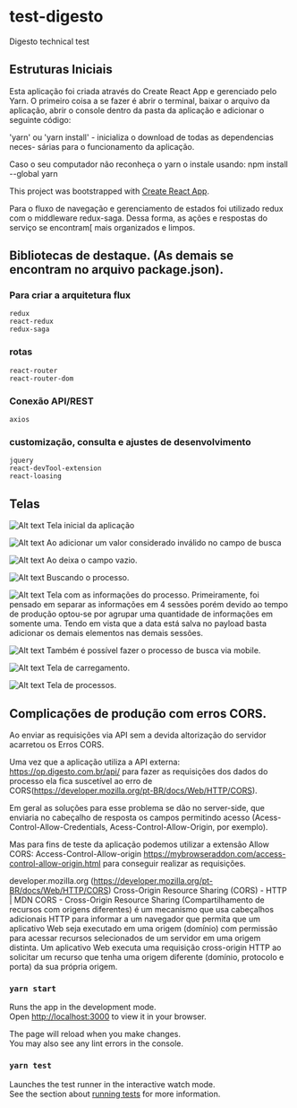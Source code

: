 # test-digesto
Digesto technical test
## Estruturas Iniciais
Esta aplicação foi criada através do Create React App e gerenciado pelo Yarn. 
O primeiro coisa a se fazer é abrir o terminal, baixar o arquivo da aplicação,
abrir o console dentro da pasta da aplicação e adicionar o seguinte código:

'yarn' ou 'yarn install' - inicializa o download de todas as dependencias neces-
sárias para o funcionamento da aplicação. 

Caso o seu computador não reconheça o yarn o instale usando: 
npm install --global yarn

This project was bootstrapped with [Create React App](https://github.com/facebook/create-react-app).

Para o fluxo de navegação e gerenciamento de estados foi utilizado redux com o 
middleware redux-saga. Dessa forma, as ações e respostas do serviço se encontram[
mais organizados e limpos.
## Bibliotecas de destaque. (As demais se encontram no arquivo package.json).
### Para criar a arquitetura flux
    redux
    react-redux
    redux-saga

### rotas
    react-router
    react-router-dom

### Conexão API/REST
    axios

### customização, consulta e ajustes de desenvolvimento
    jquery
    react-devTool-extension
    react-loasing

## Telas 

![Alt text](Tela_Inicial.png "Tela Inicial")
 Tela inicial da aplicação 

 ![Alt text](erro_numero_invalido.png "Número invalido")
Ao adicionar um valor considerado inválido no campo de busca

 ![Alt text](vazio.png "Campo vazio")
 Ao deixa o campo vazio.

 ![Alt text](loading.png "Loading")
 Buscando o processo.

 ![Alt text](tela_processos.png "Tela de Processos")
 Tela com as informações do processo. Primeiramente, foi pensado em separar 
 as informações em 4 sessões porém devido ao tempo de produção optou-se por 
 agrupar uma quantidade de informações em somente uma. Tendo em vista que a
 data está salva no payload basta adicionar os demais elementos nas demais 
 sessões. 

 ![Alt text](tela_inicial_mobile.png "Tela Mobile inicial")
 Também é possível fazer o processo de busca via mobile.

 ![Alt text](tela_loading_mobile.png "Tela Loading mobile")
 Tela de carregamento.

 ![Alt text](tela_processos_mobile.png "Tela Processo mobile")
 Tela de processos.

 ## Complicações de produção com erros CORS.

 Ao enviar as requisições via API sem a devida altorização do servidor acarretou os
 Erros CORS.

 Uma vez que a aplicação utiliza a API externa: https://op.digesto.com.br/api/ para 
 fazer as requisições dos dados do processo ela fica suscetível ao erro de
  CORS(https://developer.mozilla.org/pt-BR/docs/Web/HTTP/CORS).

Em geral as soluções para esse problema se dão no server-side, que enviaria no cabeçalho 
de resposta os campos permitindo acesso (Acess-Control-Allow-Credentials, 
Acess-Control-Allow-Origin, por exemplo).

Mas para fins de teste da aplicação podemos utilizar a extensão Allow CORS: 
Access-Control-Allow-origin https://mybrowseraddon.com/access-control-allow-origin.html 
para conseguir realizar as requisições.

developer.mozilla.org (https://developer.mozilla.org/pt-BR/docs/Web/HTTP/CORS)
Cross-Origin Resource Sharing (CORS) - HTTP | MDN
CORS - Cross-Origin Resource Sharing (Compartilhamento de recursos com origens diferentes) é um mecanismo que usa cabeçalhos adicionais HTTP para informar a um navegador que permita que um aplicativo Web seja executado em uma origem (domínio) com permissão para acessar recursos selecionados de um servidor em uma origem distinta. Um aplicativo Web executa uma requisição cross-origin HTTP ao solicitar um recurso que tenha uma origem diferente (domínio, protocolo e porta) da sua própria origem.
### `yarn start`

Runs the app in the development mode.\
Open [http://localhost:3000](http://localhost:3000) to view it in your browser.

The page will reload when you make changes.\
You may also see any lint errors in the console.

### `yarn test`

Launches the test runner in the interactive watch mode.\
See the section about [running tests](https://facebook.github.io/create-react-app/docs/running-tests) for more information.

